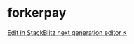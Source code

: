 # forkerpay

[Edit in StackBlitz next generation editor ⚡️](https://stackblitz.com/~/github.com/lilfatcow/forkerpay)